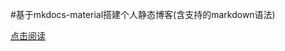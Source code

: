 #基于mkdocs-material搭建个人静态博客(含支持的markdown语法)

[点击阅读][md]

[md]: https://cyent.github.io/markdown-with-mkdocs-material/